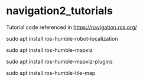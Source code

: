 # navigation2_tutorials
Tutorial code referenced in https://navigation.ros.org/


sudo apt install ros-humble-robot-localization

sudo apt install ros-humble-mapviz

sudo apt install ros-humble-mapviz-plugins

sudo apt install ros-humble-tile-map
